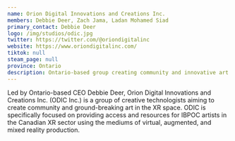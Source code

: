 ```yaml
---
name: Orion Digital Innovations and Creations Inc.
members: Debbie Deer, Zach Jama, Ladan Mohamed Siad
primary_contact: Debbie Deer
logo: /img/studios/odic.jpg
twitter: https://twitter.com/@oriondigitalinc
website: https://www.oriondigitalinc.com/
tiktok: null
steam_page: null
province: Ontario
description: Ontario-based group creating community and innovative art in the XR space, providing access and resources for IBPOC artists in the Canadian XR sector.
---
```


Led by Ontario-based CEO Debbie Deer, Orion Digital Innovations and Creations Inc. (ODIC Inc.) is a group of creative technologists aiming to create community and ground-breaking art in the XR space. ODIC is specifically focused on providing access and resources for IBPOC artists in the Canadian XR sector using the mediums of virtual, augmented, and mixed reality production.
